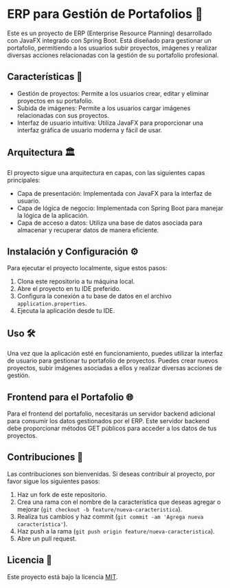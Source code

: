 # ERP para Gestión de Portafolios 💼

Este es un proyecto de ERP (Enterprise Resource Planning) desarrollado con JavaFX integrado con Spring Boot. Está diseñado para gestionar un portafolio, permitiendo a los usuarios subir proyectos, imágenes y realizar diversas acciones relacionadas con la gestión de su portafolio profesional.

## Características 🚀

- Gestión de proyectos: Permite a los usuarios crear, editar y eliminar proyectos en su portafolio.
- Subida de imágenes: Permite a los usuarios cargar imágenes relacionadas con sus proyectos.
- Interfaz de usuario intuitiva: Utiliza JavaFX para proporcionar una interfaz gráfica de usuario moderna y fácil de usar.

## Arquitectura 🏛️

El proyecto sigue una arquitectura en capas, con las siguientes capas principales:
- Capa de presentación: Implementada con JavaFX para la interfaz de usuario.
- Capa de lógica de negocio: Implementada con Spring Boot para manejar la lógica de la aplicación.
- Capa de acceso a datos: Utiliza una base de datos asociada para almacenar y recuperar datos de manera eficiente.

## Instalación y Configuración ⚙️

Para ejecutar el proyecto localmente, sigue estos pasos:

1. Clona este repositorio a tu máquina local.
2. Abre el proyecto en tu IDE preferido.
3. Configura la conexión a tu base de datos en el archivo `application.properties`.
4. Ejecuta la aplicación desde tu IDE.

## Uso 🛠️

Una vez que la aplicación esté en funcionamiento, puedes utilizar la interfaz de usuario para gestionar tu portafolio de proyectos. Puedes crear nuevos proyectos, subir imágenes asociadas a ellos y realizar diversas acciones de gestión.

## Frontend para el Portafolio 🌐

Para el frontend del portafolio, necesitarás un servidor backend adicional para consumir los datos gestionados por el ERP. Este servidor backend debe proporcionar métodos GET públicos para acceder a los datos de tus proyectos.

## Contribuciones 🤝

Las contribuciones son bienvenidas. Si deseas contribuir al proyecto, por favor sigue los siguientes pasos:

1. Haz un fork de este repositorio.
2. Crea una rama con el nombre de la característica que deseas agregar o mejorar (`git checkout -b feature/nueva-caracteristica`).
3. Realiza tus cambios y haz commit (`git commit -am 'Agrega nueva característica'`).
4. Haz push a la rama (`git push origin feature/nueva-caracteristica`).
5. Abre un pull request.

## Licencia 📝

Este proyecto está bajo la licencia [MIT](LICENSE).

